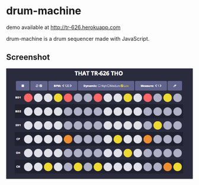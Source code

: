 # drum-machine

demo available at http://tr-626.herokuapp.com

drum-machine is a drum sequencer made with JavaScript.

## Screenshot
![A sequence](/screenshot.png "jammin")
